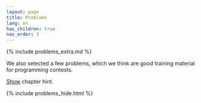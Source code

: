 ```yaml
---
layout: page
title: Problems
lang: en
has_children: true
nav_order: 3
---
```


{% include problems_extra.md %}

We also selected a few problems, which we think are good training material for programming contests.  

[Show](/problems/show) chapter hint.

<script src="/problems/sorttable.js"></script>

<style>
/* Sortable tables */
table.sortable thead {
    background-color:#eee;
    color:#666666;
    font-weight: bold;
    cursor: default;
}
tr:nth-child(odd)       { background-color:#eee; }
tr:nth-child(even)      { background-color:#fff; }
</style>

{% include problems_hide.html %}
